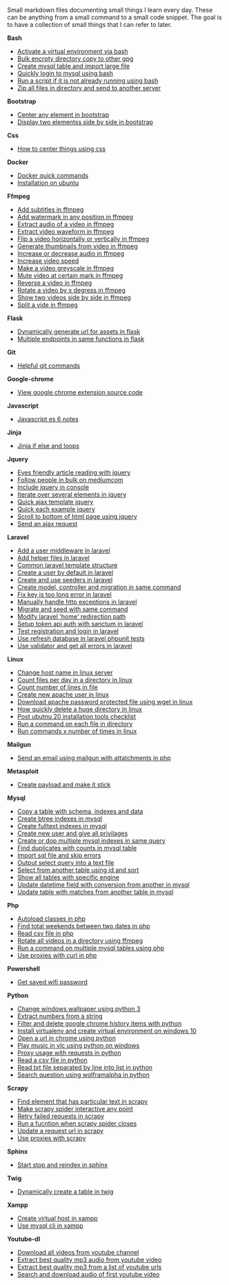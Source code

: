 Small markdown files documenting small things I learn every day. These can be anything from a small command to a small code snippet. The goal is to have a collection of small things that I can refer to later.


**Bash**  
- [Activate a virtual environment via bash](bash/activate-a-virtual-environment-via-bash.md)  
- [Bulk encrpty directory copy to other gpg](bash/bulk-encrpty-directory-copy-to-other-gpg.md)  
- [Create mysql table and import large file](bash/create-mySQL-table-and-import-large-file.md)  
- [Quickly login to mysql using bash](bash/quickly-login-to-mysql-using-bash.md)  
- [Run a script if it is not already running using bash](bash/run-a-script-if-it-is-not-already-running-using-bash.md)  
- [Zip all files in directory and send to another server](bash/zip-all-files-in-directory-and-send-to-another-server.md)  

**Bootstrap**  
- [Center any element in bootstrap](bootstrap/center-any-element-in-bootstrap.md)  
- [Display two elementss side by side in bootstrap](bootstrap/display-two-elementss-side-by-side-in-bootstrap.md)  

**Css**  
- [How to center things using css](css/how-to-center-things-using-css.md)  

**Docker**  
- [Docker quick commands](docker/docker-quick-commands.md)  
- [Installation on ubuntu](docker/installation-on-ubuntu.md)  

**Ffmpeg**  
- [Add subtitles in ffmpeg](ffmpeg/add-subtitles-in-ffmpeg.md)  
- [Add watermark in any position in ffmpeg](ffmpeg/add-watermark-in-any-position-in-ffmpeg.md)  
- [Extract audio of a video in ffmpeg](ffmpeg/extract-audio-of-a-video-in-ffmpeg.md)  
- [Extract video waveform in ffmpeg](ffmpeg/extract-video-waveform-in-ffmpeg.md)  
- [Flip a video horizontally or vertically in ffmpeg](ffmpeg/flip-a-video-horizontally-or-vertically-in-ffmpeg.md)  
- [Generate thumbnails from video in ffmpeg](ffmpeg/generate-thumbnails-from-video-in-ffmpeg.md)  
- [Increase or decrease audio in ffmpeg](ffmpeg/increase-or-decrease-audio-in-ffmpeg.md)  
- [Increase video speed](ffmpeg/increase-video-speed.md)  
- [Make a video greyscale in ffmpeg](ffmpeg/make-a-video-greyscale-in-ffmpeg.md)  
- [Mute video at certain mark in ffmpeg](ffmpeg/mute-video-at-certain-mark-in-ffmpeg.md)  
- [Reverse a video in ffmpeg](ffmpeg/reverse-a-video-in-ffmpeg.md)  
- [Rotate a video by x degress in ffmpeg](ffmpeg/rotate-a-video-by-x-degress-in-ffmpeg.md)  
- [Show two videos side by side in ffmpeg](ffmpeg/show-two-videos-side-by-side-in-ffmpeg.md)  
- [Split a vide in ffmpeg](ffmpeg/split-a-vide-in-ffmpeg.md)  

**Flask**  
- [Dynamically generate url for assets in flask](flask/dynamically-generate-url-for-assets-in-flask.md)  
- [Multiple endpoints in same functions in flask](flask/multiple-endpoints-in-same-functions-in-flask.md)  

**Git**  
- [Helpful git commands](git/helpful-git-commands.md)  

**Google-chrome**  
- [View google chrome extension source code](google-chrome/view-google-chrome-extension-source-code.md)  

**Javascript**  
- [Javascript es 6 notes](javascript/javascript-es-6-notes.md)  

**Jinja**  
- [Jinja if else and loops](jinja/jinja-if-else-and-loops.md)  

**Jquery**  
- [Eyes friendly article reading with jquery](jquery/eyes-friendly-article-reading-with-jquery.md)  
- [Follow people in bulk on mediumcom](jquery/follow-people-in-bulk-on-mediumcom.md)  
- [Include jquery in console](jquery/include-jquery-in-console.md)  
- [Iterate over several elements in jquery](jquery/iterate-over-several-elements-in-jquery.md)  
- [Quick ajax template jquery](jquery/quick-ajax-template-jquery.md)  
- [Quick each example jquery](jquery/quick-each-example-jquery.md)  
- [Scroll to bottom of html page using jquery](jquery/scroll-to-bottom-of-html-page-using-jquery.md)  
- [Send an ajax request](jquery/send-an-ajax-request.md)  

**Laravel**  
- [Add a user middleware in laravel](laravel/add-a-user-middleware-in-laravel.md)  
- [Add helper files in laravel](laravel/add-helper-files-in-laravel.md)  
- [Common laravel template structure](laravel/common-laravel-template-structure.md)  
- [Create a user by default in laravel](laravel/create-a-user-by-default-in-laravel.md)  
- [Create and use seeders in laravel](laravel/create-and-use-Seeders-in-laravel.md)  
- [Create model, controller and migration in same command](laravel/create-model,-controller-and-migration-in-same-command.md)  
- [Fix key is too long error in laravel](laravel/fix-key-is-too-long-error-in-laravel.md)  
- [Manually handle http exceptions in laravel](laravel/manually-handle-HTTP-exceptions-in-laravel.md)  
- [Migrate and seed with same command](laravel/migrate-and-seed-with-same-command.md)  
- [Modify laravel 'home' redirection path](laravel/modify-laravel-'HOME'-redirection-path.md)  
- [Setup token api auth with sanctum in laravel](laravel/setup-token-API-auth-with-Sanctum-in-laravel.md)  
- [Test registration and login in laravel](laravel/test-Registration-and-Login-in-laravel.md)  
- [Use refresh database in laravel phpunit tests](laravel/use-Refresh-database-in-laravel-PHPUnit-Tests.md)  
- [Use validator and get all errors in laravel](laravel/use-validator-and-get-all-errors-in-laravel.md)  

**Linux**  
- [Change host name in linux server](linux/change-host-name-in-linux-server.md)  
- [Count files per day in a directory in linux](linux/count-files-per-day-in-a-directory-in-linux.md)  
- [Count number of lines in file](linux/count-number-of-lines-in-file.md)  
- [Create new apache user in linux](linux/create-new-apache-user-in-linux.md)  
- [Download apache password protected file using wget in linux](linux/download-apache-password-protected-file-using-wget-in-linux.md)  
- [How quickly delete a huge directory in linux](linux/how-quickly-delete-a-huge-directory-in-linux.md)  
- [Post ubutnu 20 installation tools checklist](linux/post-ubutnu-20-installation-tools-checklist.md)  
- [Run a command on each file in directory](linux/run-a-command-on-each-file-in-directory.md)  
- [Run commands x number of times in linux](linux/run-commands-x-number-of-times-in-linux.md)  

**Mailgun**  
- [Send an email using mailgun with attatchments in php](mailgun/send-an-email-using-mailgun-with-attatchments-in-php.md)  

**Metasploit**  
- [Create payload and make it stick](metasploit/create-payload-and-make-it-stick.md)  

**Mysql**  
- [Copy a table with schema, indexes and data](mysql/copy-a-table-with-schema,-indexes-and-data.md)  
- [Create btree indexes in mysql](mysql/create-btree-indexes-in-mysql.md)  
- [Create fulltext indexes in mysql](mysql/create-fulltext-indexes-in-mysql.md)  
- [Create new user and give all privilages](mysql/create-new-user-and-give-all-privilages.md)  
- [Create or dop multiple mysql indexes in same query](mysql/create-or-dop-multiple-mysql-indexes-in-same-query.md)  
- [Find duplicates with counts in mysql table](mysql/find-duplicates-with-counts-in-mysql-table.md)  
- [Import sql file and skip errors](mysql/import-sql-file-and-skip-errors.md)  
- [Output select query into a text file](mysql/output-select-query-into-a-text-file.md)  
- [Select from another table using id and sort](mysql/select-from-another-table-using-id-and-sort.md)  
- [Show all tables with specific engine](mysql/show-all-tables-with-specific-engine.md)  
- [Update datetime field with conversion from another in mysql](mysql/update-datetime-field-with-conversion-from-another-in-mysql.md)  
- [Update table with matches from another table in mysql](mysql/update-table-with-matches-from-another-table-in-mysql.md)  

**Php**  
- [Autoload classes in php](php/autoload-classes-in-php.md)  
- [Find total weekends between two dates in php](php/find-total-weekends-between-two-dates-in-php.md)  
- [Read csv file in php](php/read-csv-file-in-php.md)  
- [Rotate all videos in a directory using ffmpeg](php/rotate-all-videos-in-a-directory-using-ffmpeg.md)  
- [Run a command on multiple mysql tables using php](php/run-a-command-on-multiple-mysql-tables-using-php.md)  
- [Use proxies with curl in php](php/use-proxies-with-curl-in-php.md)  

**Powershell**  
- [Get saved wifi password](powershell/get-saved-wifi-password.md)  

**Python**  
- [Change windows wallpaper using python 3](python/change-windows-wallpaper-using-python-3.md)  
- [Extract numbers from a string](python/extract-numbers-from-a-string.md)  
- [Filter and delete google chrome history items with python](python/filter-and-delete-google-chrome-history-items-with-python.md)  
- [Install virtualenv and create virtual environment on windows 10](python/install-virtualenv-and-create-virtual-environment-on-windows-10.md)  
- [Open a url in chrome using python](python/open-a-url-in-chrome-using-python.md)  
- [Play music in vlc using python on windows](python/play-music-in-vlc-using-python-on-windows.md)  
- [Proxy usage with requests in python](python/proxy-usage-with-requests-in-python.md)  
- [Read a csv file in python](python/read-a-csv-file-in-python.md)  
- [Read txt file separated by line into list in python](python/read-txt-file-separated-by-line-into-list-in-python.md)  
- [Search question using wolframalpha in python](python/search-question-using-wolframalpha-in-python.md)  

**Scrapy**  
- [Find element that has particular text in scrapy](scrapy/find-element-that-has-particular-text-in-scrapy.md)  
- [Make scrapy spider interactive any point](scrapy/make-scrapy-spider-interactive-any-point.md)  
- [Retry failed requests in scrapy](scrapy/retry-failed-requests-in-scrapy.md)  
- [Run a fucntion when scrapy spider closes](scrapy/run-a-fucntion-when-scrapy-spider-closes.md)  
- [Update a request url in scrapy](scrapy/update-a-request-url-in-scrapy.md)  
- [Use proxies with scrapy](scrapy/use-proxies-with-scrapy.md)  

**Sphinx**  
- [Start stop and reindex in sphinx](sphinx/start-stop-and-reindex-in-sphinx.md)  

**Twig**  
- [Dynamically create a table in twig](twig/dynamically-create-a-table-in-twig.md)  

**Xampp**  
- [Create virtual host in xampp](xampp/create-virtual-host-in-xampp.md)  
- [Use mysql cli in xampp](xampp/use-mysql-cli-in-xampp.md)  

**Youtube-dl**  
- [Download all videos from youtube channel](youtube-dl/download-all-videos-from-youtube-channel.md)  
- [Extract best quality mp3 audio from youtube video](youtube-dl/extract-best-quality-mp3-audio-from-youtube-video.md)  
- [Extract best quality mp3 from a list of youtube urls](youtube-dl/extract-best-quality-mp3-from-a-list-of-youtube-urls.md)  
- [Search and download audio of first youtube video](youtube-dl/search-and-download-audio-of-first-youtube-video.md)  
